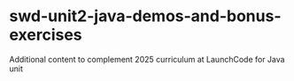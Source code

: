 # swd-unit2-java-demos-and-bonus-exercises
Additional content to complement 2025 curriculum at LaunchCode for Java unit
